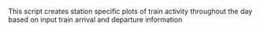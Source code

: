 This script creates station specific plots of train activity throughout the day based on input train arrival and departure information
